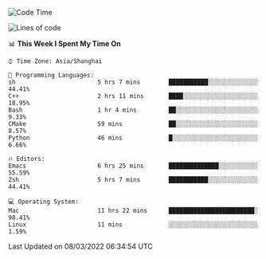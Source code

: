 <!--START_SECTION:waka-->
![Code Time](http://img.shields.io/badge/Code%20Time-639%20hrs%2036%20mins-blue)

![Lines of code](https://img.shields.io/badge/From%20Hello%20World%20I%27ve%20Written-22%20Thousand%20lines%20of%20code-blue)

📊 **This Week I Spent My Time On** 

```text
⌚︎ Time Zone: Asia/Shanghai

💬 Programming Languages: 
sh                       5 hrs 7 mins        ███████████░░░░░░░░░░░░░░   44.41% 
C++                      2 hrs 11 mins       ████░░░░░░░░░░░░░░░░░░░░░   18.95% 
Bash                     1 hr 4 mins         ██░░░░░░░░░░░░░░░░░░░░░░░   9.33% 
CMake                    59 mins             ██░░░░░░░░░░░░░░░░░░░░░░░   8.57% 
Python                   46 mins             █░░░░░░░░░░░░░░░░░░░░░░░░   6.66%

🔥 Editors: 
Emacs                    6 hrs 25 mins       ██████████████░░░░░░░░░░░   55.59% 
Zsh                      5 hrs 7 mins        ███████████░░░░░░░░░░░░░░   44.41%

💻 Operating System: 
Mac                      11 hrs 22 mins      ████████████████████████░   98.41% 
Linux                    11 mins             ░░░░░░░░░░░░░░░░░░░░░░░░░   1.59%

```


 Last Updated on 08/03/2022 06:34:54 UTC
<!--END_SECTION:waka-->
